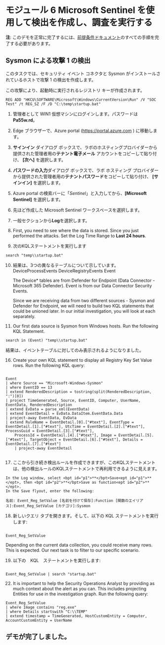 # <a name="module-6-create-detections-and-perform-investigations-with-microsoft-sentinel"></a>モジュール 6 Microsoft Sentinel を使用して検出を作成し、調査を実行する

**注**: このデモを正常に完了するには、[前提条件ドキュメント](00-prerequisites.md)のすべての手順を完了する必要があります。 

## <a name="attack-1-detection-with-sysmon"></a>Sysmon による攻撃 1 の検出

このタスクでは、セキュリティ イベント コネクタと Sysmon がインストールされているホストで攻撃 1 の検出を作成します。

この攻撃により、起動時に実行されるレジストリ キーが作成されます。  
```Command
REG ADD "HKCU\SOFTWARE\Microsoft\Windows\CurrentVersion\Run" /V "SOC Test" /t REG_SZ /F /D "C:\temp\startup.bat"
```

1. 管理者として WIN1 仮想マシンにログインします。パスワードは**Pa55w.rd**。  

2. Edge ブラウザーで、Azure portal (https://portal.azure.com ) に移動します。

3. **サインイン** ダイアログ ボックスで、ラボのホスティングプロバイダーから提供された管理者用の**テナント電子メール** アカウントをコピーして貼り付け、 **[次へ]** を選択します。

4. **パスワードの入力**ダイアログ ボックスで、ラボ ホスティング プロバイダーから提供された管理者用の**テナントパスワード**をコピーして貼り付け、 **[サインイン]** を選択します。

5. Azure portal の検索バーに「*Sentinel*」と入力してから、**[Microsoft Sentinel]** を選択します。

6. 先ほど作成した Microsoft Sentinel ワークスペースを選択します。

7. 一般セクションから**Log**を選択します。

8. First, you need to see where the data is stored. Since you just performed the attacks.  Set the Log Time Range to <bpt id="p1">**</bpt>Last 24 hours<ept id="p1">**</ept>.

9. 次のKQLステートメントを実行します

```KQL
search "temp\\startup.bat"
```

10. 結果は、3つの異なるテーブルについて示しています。DeviceProcessEvents DeviceRegistryEvents Event

    The Device* tables are from Defender for Endpoint (Data Connector - Microsoft 365 Defender).  Event is from our Data Connector Security Events. 

    Since we are receiving data from two different sources - Sysmon and Defender for Endpoint,  we will need to build two KQL statements that could be unioned later.  In our initial investigation, you will look at each separately.

11. Our first data source is Sysmon from Windows hosts.  Run the following KQL Statement.

```KQL
search in (Event) "temp\\startup.bat"
```
結果は、イベントテーブルに対してのみ表示されるようになりました。  

16. Create your own KQL statement to display all Registry Key Set Value rows.  Run the following KQL query:

```KQL

Event
| where Source == "Microsoft-Windows-Sysmon"
| where EventID == 13
| extend RenderedDescription = tostring(split(RenderedDescription, ":")[0])
| project TimeGenerated, Source, EventID, Computer, UserName, EventData, RenderedDescription
| extend EvData = parse_xml(EventData)
| extend EventDetail = EvData.DataItem.EventData.Data
| project-away EventData, EvData  
| extend RuleName = EventDetail.[0].["#text"], EventType = EventDetail.[1].["#text"], UtcTime = EventDetail.[2].["#text"], ProcessGuid = EventDetail.[3].["#text"], 
    ProcessId = EventDetail.[4].["#text"], Image = EventDetail.[5].["#text"], TargetObject = EventDetail.[6].["#text"], Details = EventDetail.[7].["#text"]
    | project-away EventDetail 


```

17.  ここから引き続き検出ルールを作成できますが、このKQLステートメントは、他の検出ルールのKQLステートメントで再利用できるように見えます。  
    
    In the Log window, select <bpt id="p1">**</bpt>Save<ept id="p1">**</ept>, then <bpt id="p2">**</bpt>Save as function<ept id="p2">**</ept>.
    In the Save flyout, enter the following:

    名前: Event_Reg_SetValue [名前を付けて保存]:Function [関数のエイリアス]:Event_Reg_SetValue [カテゴリ]:Sysmon

18. 新しいクエリ タブを開きます。そして、以下の KQL ステートメントを実行します:

```KQL

Event_Reg_SetValue

```
Depending on the current data collection, you could receive many rows.  This is expected.  Our next task is to filter to our specific scenario.

19. 以下の　KQL　ステートメントを実行します:

```KQL

Event_Reg_SetValue | search "startup.bat"

```

22. It is important to help the Security Operations Analyst by providing as much context about the alert as you can. This includes projecting Entities for use in the investigation graph.  Run the following query:

```KQL
Event_Reg_SetValue 
| where Image contains "reg.exe"
| where Details startswith "C:\\TEMP"
| extend timestamp = TimeGenerated, HostCustomEntity = Computer, AccountCustomEntity = UserName

```

## <a name="you-have-completed-the-demo"></a>デモが完了しました。